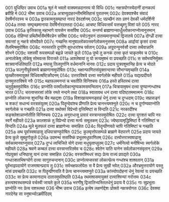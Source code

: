 001	युधिष्ठिर उवाच
001a	श्रुतं मे भवतो वाक्यमन्नदानस्य यो विधिः
001c	नक्षत्रयोगस्येदानीं दानकल्पं ब्रवीहि मे
002	भीष्म उवाच
002a	अत्राप्युदाहरन्तीममितिहासं पुरातनम्
002c	देवक्याश्चैव संवादं देवर्षेर्नारदस्य च
003a	द्वारकामनुसम्प्राप्तं नारदं देवदर्शनम्
003c	पप्रच्छैनं ततः प्रश्नं देवकी धर्मदर्शिनी
004a	तस्याः सम्पृच्छमानाया देवर्षिर्नारदस्तदा
004c	आचष्ट विधिवत्सर्वं यत्तच्छृणु विशां पते
005	नारद उवाच
005a	कृत्तिकासु महाभागे पायसेन ससर्पिषा
005c	सन्तर्प्य ब्राह्मणान्साधूँल्लोकानाप्नोत्यनुत्तमान्
006a	रोहिण्यां प्रथितैर्मांसैर्माषैरन्नेन सर्पिषा
006c	पयोऽनुपानं दातव्यमानृण्यार्थं द्विजातये
007a	दोग्ध्रीं दत्त्वा सवत्सां तु नक्षत्रे सोमदैवते
007c	गच्छन्ति मानुषाल्लोकात्स्वर्गलोकमनुत्तमम्
008a	आर्द्रायां कृसरं दत्त्वा तैलमिश्रमुपोषितः
008c	नरस्तरति दुर्गाणि क्षुरधारांश्च पर्वतान्
009a	अपूपान्पुनर्वसौ दत्त्वा तथैवान्नानि शोभने
009c	यशस्वी रूपसम्पन्नो बह्वन्ने जायते कुले
010a	पुष्ये तु कनकं दत्त्वा कृतं चाकृतमेव च
010c	अनालोकेषु लोकेषु सोमवत्स विराजते
011a	आश्लेषायां तु यो रूप्यमृषभं वा प्रयच्छति
011c	स सर्वभयनिर्मुक्तः शात्रवानधितिष्ठति
012a	मघासु तिलपूर्णानि वर्धमानानि मानवः
012c	प्रदाय पुत्रपशुमानिह प्रेत्य च मोदते
013a	फल्गुनीपूर्वसमये ब्राह्मणानामुपोषितः
013c	भक्षान्फाणितसंयुक्तान्दत्त्वा सौभाग्यमृच्छति
014a	घृतक्षीरसमायुक्तं विधिवत्षष्टिकौदनम्
014c	उत्तराविषये दत्त्वा स्वर्गलोके महीयते
015a	यद्यत्प्रदीयते दानमुत्तराविषये नरैः
015c	महाफलमनन्तं च भवतीति विनिश्चयः
016a	हस्ते हस्तिरथं दत्त्वा चतुर्युक्तमुपोषितः
016c	प्राप्नोति परमाँल्लोकान्पुण्यकामसमन्वितान्
017a	चित्रायामृषभं दत्त्वा पुण्यान्गन्धांश्च भारत
017c	चरत्यप्सरसां लोके रमते नन्दने तथा
018a	स्वातावथ धनं दत्त्वा यदिष्टतममात्मनः
018c	प्राप्नोति लोकान्स शुभानिह चैव महद्यशः
019a	विशाखायामनड्वाहं धेनुं दत्त्वा च दुग्धदाम्
019c	सप्रासङ्गं च शकटं सधान्यं वस्त्रसंयुतम्
020a	पितॄन्देवांश्च प्रीणाति प्रेत्य चानन्त्यमश्नुते
020c	न च दुर्गाण्यवाप्नोति स्वर्गलोकं च गच्छति
021a	दत्त्वा यथोक्तं विप्रेभ्यो वृत्तिमिष्टां स विन्दति
021c	नरकादींश्च सङ्क्लेशान्नाप्नोतीति विनिश्चयः
022a	अनुराधासु प्रावारं वस्त्रान्तरमुपोषितः
022c	दत्त्वा युगशतं चापि नरः स्वर्गे महीयते
023a	कालशाकं तु विप्रेभ्यो दत्त्वा मर्त्यः समूलकम्
023c	ज्येष्ठायामृद्धिमिष्टां वै गतिमिष्टां च विन्दति
024a	मूले मूलफलं दत्त्वा ब्राह्मणेभ्यः समाहितः
024c	पितॄन्प्रीणयते चापि गतिमिष्टां च गच्छति
025a	अथ पूर्वास्वषाढासु दधिपात्राण्युपोषितः
025c	कुलवृत्तोपसम्पन्ने ब्राह्मणे वेदपारगे
025e	प्रदाय जायते प्रेत्य कुले सुबहुगोकुले
026a	उदमन्थं ससर्पिष्कं प्रभूतमधुफाणितम्
026c	दत्त्वोत्तरास्वषाढासु सर्वकामानवाप्नुयात्
027a	दुग्धं त्वभिजिते योगे दत्त्वा मधुघृताप्लुतम्
027c	धर्मनित्यो मनीषिभ्यः स्वर्गलोके महीयते
028a	श्रवणे कम्बलं दत्त्वा वस्त्रान्तरितमेव च
028c	श्वेतेन याति यानेन सर्वलोकानसंवृतान्
029a	गोप्रयुक्तं धनिष्ठासु यानं दत्त्वा समाहितः
029c	वस्त्ररश्मिधरं सद्यः प्रेत्य राज्यं प्रपद्यते
030a	गन्धाञ्शतभिषग्योगे दत्त्वा सागुरुचन्दनान्
030c	प्राप्नोत्यप्सरसां लोकान्प्रेत्य गन्धांश्च शाश्वतान्
031a	पूर्वभाद्रपदायोगे राजमाषान्प्रदाय तु
031c	सर्वभक्षफलोपेतः स वै प्रेत्य सुखी भवेत्
032a	औरभ्रमुत्तरायोगे यस्तु मांसं प्रयच्छति
032c	स पितॄन्प्रीणयति वै प्रेत्य चानन्त्यमश्नुते
033a	कांस्योपदोहनां धेनुं रेवत्यां यः प्रयच्छति
033c	सा प्रेत्य कामानादाय दातारमुपतिष्ठति
034a	रथमश्वसमायुक्तं दत्त्वाश्विन्यां नरोत्तमः
034c	हस्त्यश्वरथसम्पन्ने वर्चस्वी जायते कुले
035a	भरणीषु द्विजातिभ्यस्तिलधेनुं प्रदाय वै
035c	गाः सुप्रभूताः प्राप्नोति नरः प्रेत्य यशस्तथा
036	भीष्म उवाच
036a	इत्येष लक्षणोद्देशः प्रोक्तो नक्षत्रयोगतः
036c	देवक्या नारदेनेह सा स्नुषाभ्योऽब्रवीदिदम्
